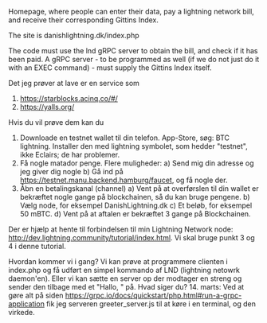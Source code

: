 Homepage, where people can enter their data, pay a lightning network bill, and receive their corresponding Gittins Index.

The site is danishlightning.dk/index.php

The code must use the lnd gRPC server to obtain the bill, and check if it has been paid. A gRPC server - to be programmed as well (if we do not just do it with an EXEC command) - must supply the Gittins Index itself.

Det jeg prøver at lave er en service som
1) https://starblocks.acinq.co/#/
2) https://yalls.org/

Hvis du vil prøve dem kan du 

1) Downloade en testnet wallet til din telefon. App-Store, søg: BTC lightning. Installer den med lightning symbolet, som hedder "testnet", ikke Eclairs; de har problemer.
2) Få nogle matador penge. Flere muligheder:
	a) Send mig din adresse og jeg giver dig nogle
	b) Gå ind på https://testnet.manu.backend.hamburg/faucet, og få nogle der.
3) Åbn en betalingskanal (channel)
	a) Vent på at overførslen til din wallet er bekræftet nogle gange på blockchainen, så du kan bruge pengene.
	b) Vælg node, for eksempel DanishLightning.dk
	c) Et beløb, for eksempel 50 mBTC.
	d) Vent på at aftalen er bekræftet 3 gange på Blockchainen.

Der er hjælp at hente til forbindelsen til min Lightning Network node: http://dev.lightning.community/tutorial/index.html. Vi skal bruge punkt 3 og 4 i denne tutorial.

Hvordan kommer vi i gang? Vi kan prøve at programmere clienten i index.php og få udført en simpel kommando af LND (lightning netowrk daemon'en). Eller vi kan sætte en server op der modtager en streng og sender den tilbage med et "Hallo, " på. Hvad siger du?
14. marts: Ved at gøre alt på siden
https://grpc.io/docs/quickstart/php.html#run-a-grpc-application
fik jeg serveren greeter_server.js til at køre i en terminal, og den virkede. 
